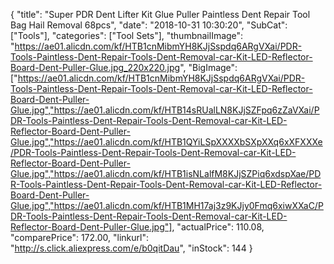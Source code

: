 {
	"title": "Super PDR Dent Lifter Kit Glue Puller Paintless Dent Repair Tool Bag Hail Removal 68pcs",
	"date": "2018-10-31 10:30:20",
	"SubCat": ["Tools"],
	"categories": ["Tool Sets"],
	"thumbnailImage": "https://ae01.alicdn.com/kf/HTB1cnMibmYH8KJjSspdq6ARgVXai/PDR-Tools-Paintless-Dent-Repair-Tools-Dent-Removal-car-Kit-LED-Reflector-Board-Dent-Puller-Glue.jpg_220x220.jpg",
	"BigImage": ["https://ae01.alicdn.com/kf/HTB1cnMibmYH8KJjSspdq6ARgVXai/PDR-Tools-Paintless-Dent-Repair-Tools-Dent-Removal-car-Kit-LED-Reflector-Board-Dent-Puller-Glue.jpg","https://ae01.alicdn.com/kf/HTB14sRUalLN8KJjSZFpq6zZaVXai/PDR-Tools-Paintless-Dent-Repair-Tools-Dent-Removal-car-Kit-LED-Reflector-Board-Dent-Puller-Glue.jpg","https://ae01.alicdn.com/kf/HTB1QYiLSpXXXXbSXpXXq6xXFXXXe/PDR-Tools-Paintless-Dent-Repair-Tools-Dent-Removal-car-Kit-LED-Reflector-Board-Dent-Puller-Glue.jpg","https://ae01.alicdn.com/kf/HTB1isNLalfM8KJjSZPiq6xdspXae/PDR-Tools-Paintless-Dent-Repair-Tools-Dent-Removal-car-Kit-LED-Reflector-Board-Dent-Puller-Glue.jpg","https://ae01.alicdn.com/kf/HTB1MH17aj3z9KJjy0Fmq6xiwXXaC/PDR-Tools-Paintless-Dent-Repair-Tools-Dent-Removal-car-Kit-LED-Reflector-Board-Dent-Puller-Glue.jpg"],
	"actualPrice": 110.08,
	"comparePrice": 172.00,
	"linkurl": "http://s.click.aliexpress.com/e/b0qitDau",
	"inStock": 144
}
